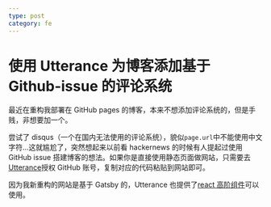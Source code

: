 ```yaml
---
type: post
category: fe
---
```


# 使用 Utterance 为博客添加基于 Github-issue 的评论系统

最近在重构我部署在 GitHub pages 的博客，本来不想添加评论系统的，但是手贱，非想要加一个。

尝试了 disqus（一个在国内无法使用的评论系统），貌似`page.url`中不能使用中文字符...这就尴尬了，突然想起来以前看 hackernews 的时候有人提起过使用 GitHub issue 搭建博客的想法。如果你是直接使用静态页面做网站，只需要去[Utterance](https://utteranc.es/)授权 GitHub 账号，复制对应的代码粘贴到网站即可。

因为我新重构的网站是基于 Gatsby 的，Utterance 也提供了[react 高阶组件](https://www.npmjs.com/package/with-utterances)可以使用。
